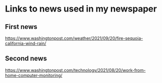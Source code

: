 # **Links to news used in my newspaper**
## First news
https://www.washingtonpost.com/weather/2021/09/20/fire-sequoia-california-wind-rain/
## Second news
https://www.washingtonpost.com/technology/2021/08/20/work-from-home-computer-monitoring/